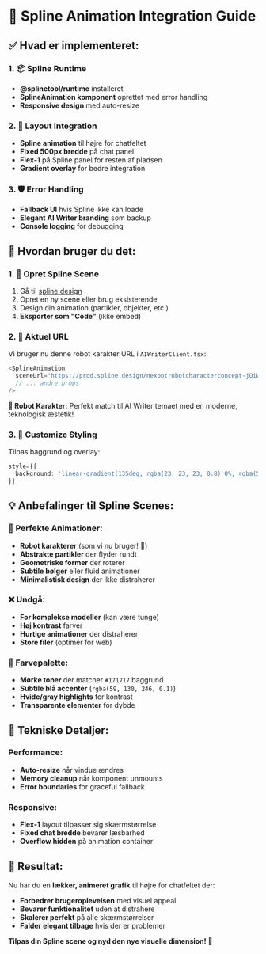 # 🎨 Spline Animation Integration Guide

## ✅ **Hvad er implementeret:**

### **1. 📦 Spline Runtime**
- **@splinetool/runtime** installeret
- **SplineAnimation komponent** oprettet med error handling
- **Responsive design** med auto-resize

### **2. 🎯 Layout Integration**
- **Spline animation** til højre for chatfeltet
- **Fixed 500px bredde** på chat panel
- **Flex-1** på Spline panel for resten af pladsen
- **Gradient overlay** for bedre integration

### **3. 🛡️ Error Handling**
- **Fallback UI** hvis Spline ikke kan loade
- **Elegant AI Writer branding** som backup
- **Console logging** for debugging

## 🚀 **Hvordan bruger du det:**

### **1. 📝 Opret Spline Scene**
1. Gå til [spline.design](https://spline.design)
2. Opret en ny scene eller brug eksisterende
3. Design din animation (partikler, objekter, etc.)
4. **Eksporter som "Code"** (ikke embed)

### **2. 🔗 Aktuel URL**
Vi bruger nu denne robot karakter URL i `AIWriterClient.tsx`:
```typescript
<SplineAnimation 
  sceneUrl="https://prod.spline.design/nexbotrobotcharacterconcept-jOiWdJXA0mBgb50nmYl1x0EC/scene.splinecode"
  // ... andre props
/>
```

**🤖 Robot Karakter:** Perfekt match til AI Writer temaet med en moderne, teknologisk æstetik!

### **3. 🎨 Customize Styling**
Tilpas baggrund og overlay:
```typescript
style={{
  background: 'linear-gradient(135deg, rgba(23, 23, 23, 0.8) 0%, rgba(59, 130, 246, 0.1) 100%)'
}}
```

## 💡 **Anbefalinger til Spline Scenes:**

### **🎯 Perfekte Animationer:**
- **Robot karakterer** (som vi nu bruger! 🤖)
- **Abstrakte partikler** der flyder rundt
- **Geometriske former** der roterer
- **Subtile bølger** eller fluid animationer
- **Minimalistisk design** der ikke distraherer

### **❌ Undgå:**
- **For komplekse modeller** (kan være tunge)
- **Høj kontrast** farver
- **Hurtige animationer** der distraherer
- **Store filer** (optimér for web)

### **🎨 Farvepalette:**
- **Mørke toner** der matcher `#171717` baggrund
- **Subtile blå accenter** (`rgba(59, 130, 246, 0.1)`)
- **Hvide/gray highlights** for kontrast
- **Transparente elementer** for dybde

## 🔧 **Tekniske Detaljer:**

### **Performance:**
- **Auto-resize** når vindue ændres
- **Memory cleanup** når komponent unmounts
- **Error boundaries** for graceful fallback

### **Responsive:**
- **Flex-1** layout tilpasser sig skærmstørrelse
- **Fixed chat bredde** bevarer læsbarhed
- **Overflow hidden** på animation container

## 🎉 **Resultat:**

Nu har du en **lækker, animeret grafik** til højre for chatfeltet der:
- **Forbedrer brugeroplevelsen** med visuel appeal
- **Bevarer funktionalitet** uden at distrahere
- **Skalerer perfekt** på alle skærmstørrelser
- **Falder elegant tilbage** hvis der er problemer

**Tilpas din Spline scene og nyd den nye visuelle dimension! 🚀**

